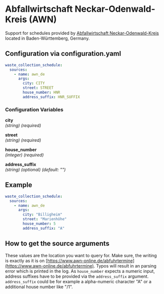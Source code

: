# Abfallwirtschaft Neckar-Odenwald-Kreis (AWN)

Support for schedules provided by [Abfallwirtschaft Neckar-Odenwald-Kreis](https://www.awn-online.de/) located in Baden-Württemberg, Germany.

## Configuration via configuration.yaml

```yaml
waste_collection_schedule:
  sources:
    - name: awn_de
      args:
        city: CITY
        street: STREET
        house_number: HNR
        address_suffix: HNR_SUFFIX
```

### Configuration Variables

**city**  
*(string) (required)*

**street**  
*(string) (required)*

**house_number**  
*(integer) (required)*

**address_suffix**  
*(string) (optional) (default: "")*

## Example

```yaml
waste_collection_schedule:
  sources:
    - name: awn_de
      args:
        city: "Billigheim"
        street: "Marienhöhe"
        house_number: 5
        address_suffix: "A"
```

## How to get the source arguments

These values are the location you want to query for. Make sure, the writing is exactly as it is on [https://www.awn-online.de/abfuhrtermine](https://www.awn-online.de/abfuhrtermine). Typos will result in an parsing error which is printed in the log. As `house_number` expects a numeric input, address suffixes have to be provided via the `address_suffix` argument.
`address_suffix` could be for example a alpha-numeric character "A" or a additional house number like "/1".